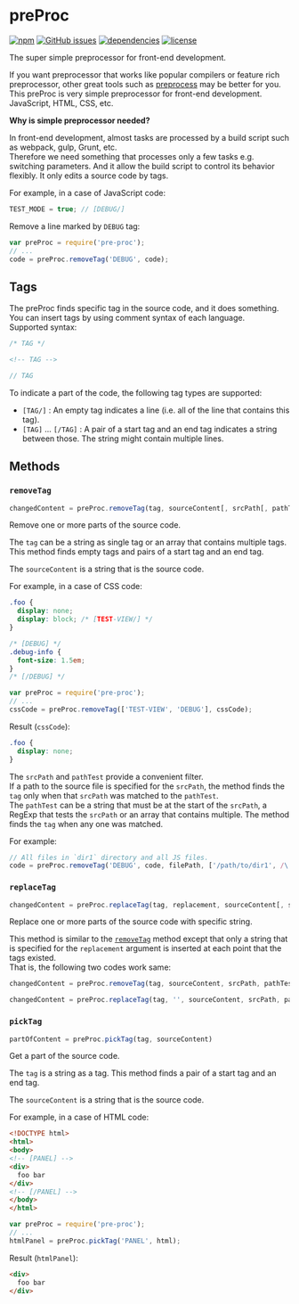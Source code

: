 # preProc

[![npm](https://img.shields.io/npm/v/pre-proc.svg)](https://www.npmjs.com/package/pre-proc) [![GitHub issues](https://img.shields.io/github/issues/anseki/pre-proc.svg)](https://github.com/anseki/pre-proc/issues) [![dependencies](https://img.shields.io/badge/dependencies-No%20dependency-brightgreen.svg)](package.json) [![license](https://img.shields.io/badge/license-MIT-blue.svg)](LICENSE-MIT)

The super simple preprocessor for front-end development.

If you want preprocessor that works like popular compilers or feature rich preprocessor, other great tools such as [preprocess](https://github.com/jsoverson/preprocess) may be better for you.  
This preProc is very simple preprocessor for front-end development. JavaScript, HTML, CSS, etc.

**Why is simple preprocessor needed?**

In front-end development, almost tasks are processed by a build script such as webpack, gulp, Grunt, etc.  
Therefore we need something that processes only a few tasks e.g. switching parameters. And it allow the build script to control its behavior flexibly. It only edits a source code by tags.

For example, in a case of JavaScript code:

```js
TEST_MODE = true; // [DEBUG/]
```

Remove a line marked by `DEBUG` tag:

```js
var preProc = require('pre-proc');
// ...
code = preProc.removeTag('DEBUG', code);
```

## Tags

The preProc finds specific tag in the source code, and it does something.  
You can insert tags by using comment syntax of each language.  
Supported syntax:

```js
/* TAG */
```

```html
<!-- TAG -->
```

```js
// TAG
```

To indicate a part of the code, the following tag types are supported:

- `[TAG/]` : An empty tag indicates a line (i.e. all of the line that contains this tag).
- `[TAG]` ... `[/TAG]` : A pair of a start tag and an end tag indicates a string between those. The string might contain multiple lines.

## Methods

### `removeTag`

```js
changedContent = preProc.removeTag(tag, sourceContent[, srcPath[, pathTest]])
```

Remove one or more parts of the source code.

The `tag` can be a string as single tag or an array that contains multiple tags. This method finds empty tags and pairs of a start tag and an end tag.

The `sourceContent` is a string that is the source code.

For example, in a case of CSS code:

```css
.foo {
  display: none;
  display: block; /* [TEST-VIEW/] */
}

/* [DEBUG] */
.debug-info {
  font-size: 1.5em;
}
/* [/DEBUG] */
```

```js
var preProc = require('pre-proc');
// ...
cssCode = preProc.removeTag(['TEST-VIEW', 'DEBUG'], cssCode);
```

Result (`cssCode`):

```css
.foo {
  display: none;
}
```

The `srcPath` and `pathTest` provide a convenient filter.  
If a path to the source file is specified for the `srcPath`, the method finds the `tag` only when that `srcPath` was matched to the `pathTest`.  
The `pathTest` can be a string that must be at the start of the `srcPath`, a RegExp that tests the `srcPath` or an array that contains multiple. The method finds the `tag` when any one was matched.

For example:

```js
// All files in `dir1` directory and all JS files.
code = preProc.removeTag('DEBUG', code, filePath, ['/path/to/dir1', /\.js$/]);
```

### `replaceTag`

```js
changedContent = preProc.replaceTag(tag, replacement, sourceContent[, srcPath[, pathTest]])
```

Replace one or more parts of the source code with specific string.

This method is similar to the [`removeTag`](#removetag) method except that only a string that is specified for the `replacement` argument is inserted at each point that the tags existed.  
That is, the following two codes work same:

```js
changedContent = preProc.removeTag(tag, sourceContent, srcPath, pathTest);
```

```js
changedContent = preProc.replaceTag(tag, '', sourceContent, srcPath, pathTest);
```

### `pickTag`

```js
partOfContent = preProc.pickTag(tag, sourceContent)
```

Get a part of the source code.

The `tag` is a string as a tag. This method finds a pair of a start tag and an end tag.

The `sourceContent` is a string that is the source code.

For example, in a case of HTML code:

```html
<!DOCTYPE html>
<html>
<body>
<!-- [PANEL] -->
<div>
  foo bar
</div>
<!-- [/PANEL] -->
</body>
</html>
```

```js
var preProc = require('pre-proc');
// ...
htmlPanel = preProc.pickTag('PANEL', html);
```

Result (`htmlPanel`):

```html
<div>
  foo bar
</div>
```
